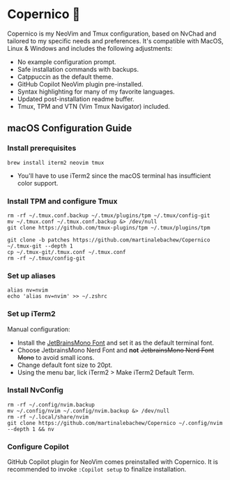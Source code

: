 # Copernico 🤔

Copernico is my NeoVim and Tmux configuration, based on NvChad and tailored to my specific needs and preferences. It's compatible with MacOS, Linux & Windows and includes
the following adjustments:

- No example configuration prompt.
- Safe installation commands with backups.
- Catppuccin as the default theme.
- GitHub Copilot NeoVim plugin pre-installed.
- Syntax highlighting for many of my favorite languages.
- Updated post-installation readme buffer.
- Tmux, TPM and VTN (Vim Tmux Navigator) included.

## macOS Configuration Guide

### Install prerequisites

```
brew install iterm2 neovim tmux
```

- You'll have to use iTerm2 since the macOS terminal has insufficient color support.

### Install TPM and configure Tmux

```
rm -rf ~/.tmux.conf.backup ~/.tmux/plugins/tpm ~/.tmux/config-git
mv ~/.tmux.conf ~/.tmux.conf.backup &> /dev/null
git clone https://github.com/tmux-plugins/tpm ~/.tmux/plugins/tpm

git clone -b patches https://github.com/martinalebachew/Copernico ~/.tmux-git --depth 1
cp ~/.tmux-git/.tmux.conf ~/.tmux.conf
rm -rf ~/.tmux/config-git
```

### Set up aliases

```
alias nv=nvim
echo 'alias nv=nvim' >> ~/.zshrc
```

### Set up iTerm2

Manual configuration:

- Install the [JetBrainsMono Font](https://www.jetbrains.com/lp/mono) and set it as the default terminal font.
- Choose JetbrainsMono Nerd Font and **not** ~~JetbrainsMono Nerd Font Mono~~ to avoid small icons.
- Change default font size to 20pt.
- Using the menu bar, lick iTerm2 > Make iTerm2 Default Term.

### Install NvConfig

```
rm -rf ~/.config/nvim.backup
mv ~/.config/nvim ~/.config/nvim.backup &> /dev/null
rm -rf ~/.local/share/nvim
git clone https://github.com/martinalebachew/Copernico ~/.config/nvim --depth 1 && nv
```

### Configure Copilot

GitHub Copilot plugin for NeoVim comes preinstalled with Copernico. It is recommended to invoke `:Copilot setup` to finalize installation.
